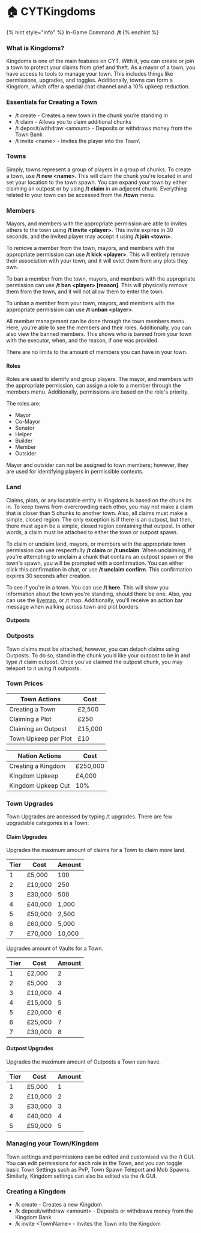 # 🏠 CYTKingdoms

{% hint style="info" %}
In-Game Command: **/t**
{% endhint %}

### **What is Kingdoms?**

Kingdoms is one of the main features on CYT. With it, you can create or join a town to protect your claims from grief and theft. As a mayor of a town, you have access to tools to manage your town. This includes things like permissions, upgrades, and toggles. Additionally, towns can form a Kingdom, which offer a special chat channel and a 10% upkeep reduction.

### **Essentials for Creating a Town**

* /t create - Creates a new town in the chunk you’re standing in
* /t claim - Allows you to claim additional chunks
* /t deposit/withdraw \<amount> - Deposits or withdraws money from the Town Bank
* /t invite \<name> - Invites the player into the Town\


### Towns

Simply, towns represent a group of players in a group of chunks. To create a town, use **/t new \<name>**. This will claim the chunk you're located in and set your location to the town spawn. You can expand your town by either claiming an outpost or by using **/t claim** in an adjacent chunk. Everything related to your town can be accessed from the **/town** menu.

### Members

Mayors, and members with the appropriate permission are able to invites others to the town using **/t invite \<player>**. This invite expires in 30 seconds, and the invited player may accept it using **/t join \<town>**.&#x20;

To remove a member from the town, mayors, and members with the appropriate permission can use **/t kick \<player>**. This will entirely remove their association with your town, and it will evict them from any plots they own.

To ban a member from the town, mayors, and members with the appropriate permission can use **/t ban \<player> \[reason]**. This will physically remove them from the town, and it will not allow them to enter the town.

To unban a member from your town, mayors, and members with the appropriate permission can use **/t unban \<player>**.

All member management can be done through the town members menu. Here, you're able to see the members and their roles. Additionally, you can also view the banned members. This shows who is banned from your town with the executor, when, and the reason, if one was provided.

There are no limits to the amount of members you can have in your town.

#### Roles

Roles are used to identify and group players. The mayor, and members with the appropriate permission, can assign a role to a member through the members menu. Additionally, permissions are based on the role's priority.

The roles are:

* Mayor
* Co-Mayor
* Senator
* Helper
* Builder
* Member
* Outsider

Mayor and outsider can not be assigned to town members; however, they are used for identifying players in permissible contexts.

### Land

Claims, plots, or any locatable entity in Kingdoms is based on the chunk its in. To keep towns from overcrowding each other, you may not make a claim that is closer than 5 chunks to another town. Also, all claims must make a simple, closed region. The only exception is if there is an outpost, but then, there must again be a simple, closed region containing that outpost. In other words, a claim must be attached to either the town or outpost spawn.&#x20;

To claim or unclaim land, mayors, or members with the appropriate town permission can use respectfully **/t claim** or **/t unclaim**. When unclaiming, if you're attempting to unclaim a chunk that contains an outpost spawn or the town's spawn, you will be prompted with a confirmation. You can either click this confirmation in chat, or use **/t unclaim confirm**. This confirmation expires 30 seconds after creation.

To see if you're in a town. You can use **/t here**. This will show you information about the town you're standing, should there be one. Also, you can use the [livemap](https://map.craftyourtown.com/), or /t map. Additionally, you'll receive an action bar message when walking across town and plot borders.

#### Outposts

### **Outposts**

Town claims must be attached, however, you can detach claims using Outposts. To do so, stand in the chunk you’d like your outpost to be in and type /t claim outpost. Once you’ve claimed the outpost chunk, you may teleport to it using /t outposts.

### **Town Prices**

| Town Actions         | Cost    |
| -------------------- | ------- |
| Creating a Town      | £2,500  |
| Claiming a Plot      | £250    |
| Claiming an Outpost  | £15,000 |
| Town Upkeep per Plot | £10     |

| Nation Actions     | Cost     |
| ------------------ | -------- |
| Creating a Kingdom | £250,000 |
| Kingdom Upkeep     | £4,000   |
| Kingdom Upkeep Cut | 10%      |

### Town Upgrades

Town Upgrades are accessed by typing /t upgrades. There are few upgradable categories in a Town:

#### Claim Upgrades&#x20;

Upgrades the maximum amount of claims for a Town to claim more land.

| Tier | Cost    | Amount |
| ---- | ------- | ------ |
| 1    | £5,000  | 100    |
| 2    | £10,000 | 250    |
| 3    | £30,000 | 500    |
| 4    | £40,000 | 1,000  |
| 5    | £50,000 | 2,500  |
| 6    | £60,000 | 5,000  |
| 7    | £70,000 | 10,000 |

Upgrades amount of Vaults for a Town.

| Tier | Cost    | Amount |
| ---- | ------- | ------ |
| 1    | £2,000  | 2      |
| 2    | £5,000  | 3      |
| 3    | £10,000 | 4      |
| 4    | £15,000 | 5      |
| 5    | £20,000 | 6      |
| 6    | £25,000 | 7      |
| 7    | £30,000 | 8      |

#### Outpost Upgrades

Upgrades the maximum amount of Outposts a Town can have.

| Tier | Cost    | Amount |
| ---- | ------- | ------ |
| 1    | £5,000  | 1      |
| 2    | £10,000 | 2      |
| 3    | £30,000 | 3      |
| 4    | £40,000 | 4      |
| 5    | £50,000 | 5      |

### Managing your Town/Kingdom

Town settings and permissions can be edited and customised via the /t GUI. You can edit permissions for each role in the Town, and you can toggle basic Town Settings such as PvP, Town Spawn Teleport and Mob Spawns. Similarly, Kingdom settings can also be edited via the /k GUI.

### Creating a Kingdom

* /k create - Creates a new Kingdom
* /k deposit/withdraw \<amount> - Deposits or withdraws money from the Kingdom Bank
* /k invite \<TownName> - Invites the Town into the Kingdom
